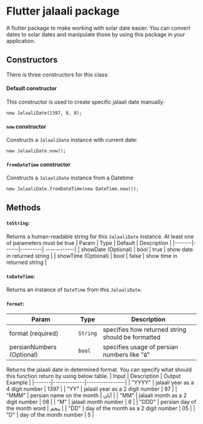 
# Flutter jalaali package

A flutter package to make working with solar date easier. You can convert dates to solar dates and manipulate those by using this package in your application.

## Constructors
There is three constructors for this class:
#### Default constructor
This constructor is used to create specific jalaali date manually:

    new JalaaliDate(1397, 8, 8);

#### `now` constructor
Constructs a `JalaaliDate` instance with current date:

    new JalaaliDate.now();

#### `fromDateTime` constructor
Constructs a `JalaaliDate` instance from a Datetime

    new JalaaliDate.fromDateTime(new DateTime.now());

## Methods

#### `toString`:
Returns a human-readable string for this `JalaaliDate` instance. At least one of parameters must be true
| Param | Type | Default | Description |
|-------|------|---------| ------------|
| showDate (Optional) | bool | true | show date in returned string |
| showTime (Optional) | bool | false | show time in returned string |

#### `toDateTime`:
Returns an instance of `DateTime` from this `JalaaliDate`.
#### `format`:
| Param | Type | Description |
|-------|------|-------------|
| format (required) | `String` | specifies how returned string should be formatted |
| persianNumbers (Optional) | `bool` | specifies usage of persian numbers like "۵"

Returns the jalaali date in determined format. You can specify what should this function return by using below table.
| Input | Description | Output Example |
|-------|-------------|----------------|
| "YYYY" | jalaali year as a 4 digit number | 1397 |
| "YY" | jalaali year as a 2 digit number | 97 |
| "MMM" | persian name on the month | آبان |
| "MM" | jalaali month as a 2 digit number | 08 |
| "M" | jalaali month number | 8 |
| "DDD" | persian day of the month word | پنجم |
| "DD" | day of the month as a 2 digit number | 05 |
| "D" | day of the month number | 5 |